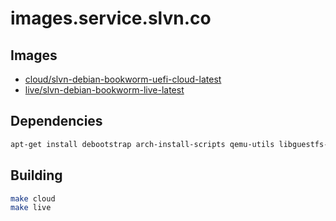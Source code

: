 # images.service.slvn.co

## Images

- [cloud/slvn-debian-bookworm-uefi-cloud-latest](https://images.service.silvenga.com/images/cloud/slvn-debian-bookworm-uefi-cloud-latest.img)
- [live/slvn-debian-bookworm-live-latest](https://images.service.silvenga.com/images/live/slvn-debian-bookworm-live-latest.iso)

## Dependencies

```bash
apt-get install debootstrap arch-install-scripts qemu-utils libguestfs-tools
```

## Building

```bash
make cloud
make live
```
